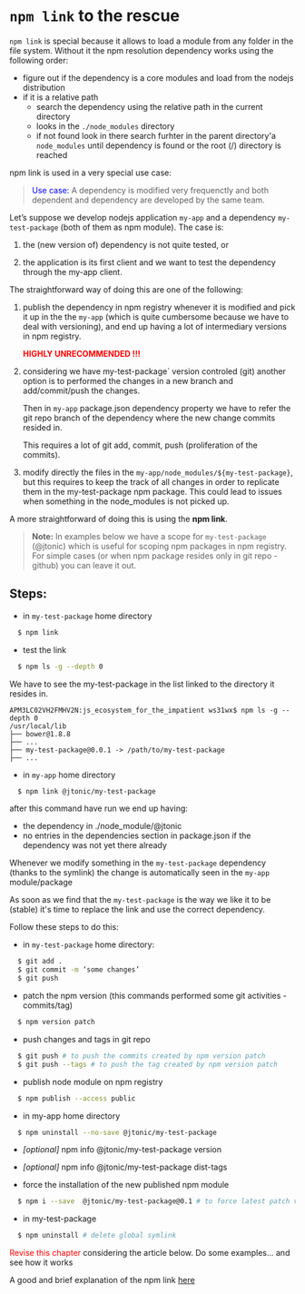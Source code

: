 # `npm link` to the rescue

`npm link` is special because it allows to load a module from any folder in the file system.
Without it the npm resolution dependency works using the following order:

- figure out if the dependency is a core modules and load from the nodejs distribution
- if it is a relative path
  - search the dependency using the relative path in the current directory
  - looks in the `./node_modules` directory
  - if not found look in there search furhter in the parent directory'a `node_modules` until dependency is found or the root (/) directory is reached

npm link is used in a very special use case:

> <span style='color:blue'>Use case:</span> A dependency is modified very frequenctly and both dependent and dependency are developed by the same team.

Let’s suppose we develop nodejs application `my-app` and a dependency `my-test-package` (both of them as npm module).
The case is:

1. the (new version of) dependency is not quite tested, or

2. the application is its first client and we want to test the dependency through the my-app client.

The straightforward way of doing this are one of the following:

1. publish the dependency in npm registry whenever it is modified and pick it up in the the `my-app` (which is quite cumbersome because we have to deal with versioning), and end up having a lot of intermediary versions in npm registry.

   <span style="color:red">**HIGHLY UNRECOMMENDED !!!**</span>

2. considering we have my-test-package` version controled (git) another option is to performed the changes in a new branch and add/commit/push the changes.

   Then in `my-app` package.json dependency property we have to refer the git repo branch of the dependency where the new change commits resided in.

   This requires a lot of git add, commit, push (proliferation of the commits).

3. modify directly the files in the `my-app/node_modules/${my-test-package}`, but this requires to keep the track of all changes in order to replicate them in the my-test-package npm package. This could lead to issues when something in the node_modules is not picked up.

A more straightforward of doing this is using the **npm link**.

> **Note:** In examples below we have a scope for `my-test-package` (@jtonic) which is useful for scoping npm packages in npm registry. For simple cases (or when npm package resides only in git repo - github) you can leave it out.

## Steps:

- in `my-test-package` home directory

```sh
  $ npm link
```

- test the link

```sh
  $ npm ls -g --depth 0
```

We have to see the my-test-package in the list linked to the directory it resides in.

```text
APM3LC02VH2FMHV2N:js_ecosystem_for_the_impatient ws31wx$ npm ls -g --depth 0
/usr/local/lib
├── bower@1.8.8
├── ...
├── my-test-package@0.0.1 -> /path/to/my-test-package
├── ...
```

- in `my-app` home directory

```sh
  $ npm link @jtonic/my-test-package
```

after this command have run we end up having:

- the dependency in ./node_module/@jtonic
- no entries in the dependencies section in package.json if the dependency was not yet there already

Whenever we modify something in the `my-test-package` dependency (thanks to the symlink) the change is automatically seen in the `my-app` module/package

As soon as we find that the `my-test-package` is the way we like it to be (stable) it's time to replace the link and use the correct dependency.

Follow these steps to do this:

- in `my-test-package` home directory:

```sh
  $ git add .
  $ git commit -m ‘some changes’
  $ git push
```

- patch the npm version (this commands performed some git activities - commits/tag)

```sh
  $ npm version patch
```

- push changes and tags in git repo

```sh
  $ git push # to push the commits created by npm version patch
  $ git push --tags # to push the tag created by npm version patch
```

- publish node module on npm registry

```sh
  $ npm publish --access public
```

- in my-app home directory

```sh
  $ npm uninstall --no-save @jtonic/my-test-package
```

- _[optional]_ npm info @jtonic/my-test-package version
- _[optional]_ npm info @jtonic/my-test-package dist-tags

- force the installation of the new published npm module

```sh
  $ npm i --save  @jtonic/my-test-package@0.1 # to force latest patch version
```

- in my-test-package

```sh
  $ npm uninstall # delete global symlink
```

<span style='color:red'> Revise this chapter</span> considering the article below. Do some examples... and see how it works

A good and brief explanation of the npm link [here](https://medium.com/@alexishevia/the-magic-behind-npm-link-d94dcb3a81af)
